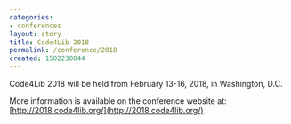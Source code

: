 ```yaml
---
categories:
- conferences
layout: story
title: Code4Lib 2018
permalink: /conference/2018
created: 1502230044
---
```

Code4Lib 2018 will be held from February 13-16, 2018, in Washington, D.C.

More information is available on the conference website at: [http://2018.code4lib.org/](http://2018.code4lib.org/)
